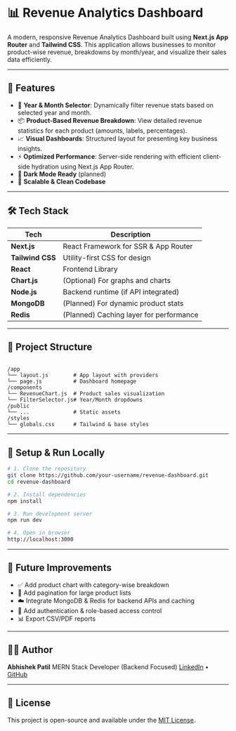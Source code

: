 # 📊 Revenue Analytics Dashboard

A modern, responsive Revenue Analytics Dashboard built using **Next.js App Router** and **Tailwind CSS**. This application allows businesses to monitor product-wise revenue, breakdowns by month/year, and visualize their sales data efficiently.

---

## 🚀 Features

- 📆 **Year & Month Selector**: Dynamically filter revenue stats based on selected year and month.
- 📦 **Product-Based Revenue Breakdown**: View detailed revenue statistics for each product (amounts, labels, percentages).
- 📈 **Visual Dashboards**: Structured layout for presenting key business insights.
- ⚡ **Optimized Performance**: Server-side rendering with efficient client-side hydration using Next.js App Router.
- 🌙 **Dark Mode Ready** (planned)
- 🔧 **Scalable & Clean Codebase**

---

## 🛠 Tech Stack

| Tech             | Description                           |
|------------------|----------------------------------------|
| **Next.js**      | React Framework for SSR & App Router   |
| **Tailwind CSS** | Utility-first CSS for design           |
| **React**        | Frontend Library                       |
| **Chart.js**     | (Optional) For graphs and charts       |
| **Node.js**      | Backend runtime (if API integrated)    |
| **MongoDB**      | (Planned) For dynamic product stats    |
| **Redis**        | (Planned) Caching layer for performance|

---

## 📂 Project Structure

```

/app
└── layout.js        # App layout with providers
└── page.js          # Dashboard homepage
/components
└── RevenueChart.js  # Product sales visualization
└── FilterSelector.js# Year/Month dropdowns
/public
└── ...              # Static assets
/styles
└── globals.css      # Tailwind & base styles

````

---

## 🧪 Setup & Run Locally

```bash
# 1. Clone the repository
git clone https://github.com/your-username/revenue-dashboard.git
cd revenue-dashboard

# 2. Install dependencies
npm install

# 3. Run development server
npm run dev

# 4. Open in browser
http://localhost:3000
````

---

## 📌 Future Improvements

* ✅ Add product chart with category-wise breakdown
* 🔄 Add pagination for large product lists
* ☁️ Integrate MongoDB & Redis for backend APIs and caching
* 🔐 Add authentication & role-based access control
* 📊 Export CSV/PDF reports

---

## 🧑‍💻 Author

**Abhishek Patil**
MERN Stack Developer (Backend Focused)
[LinkedIn](https://www.linkedin.com/in/abhishek-patil-27759630b/) • [GitHub](https://github.com/06-abhishek)

---

## 📄 License

This project is open-source and available under the [MIT License](LICENSE).
